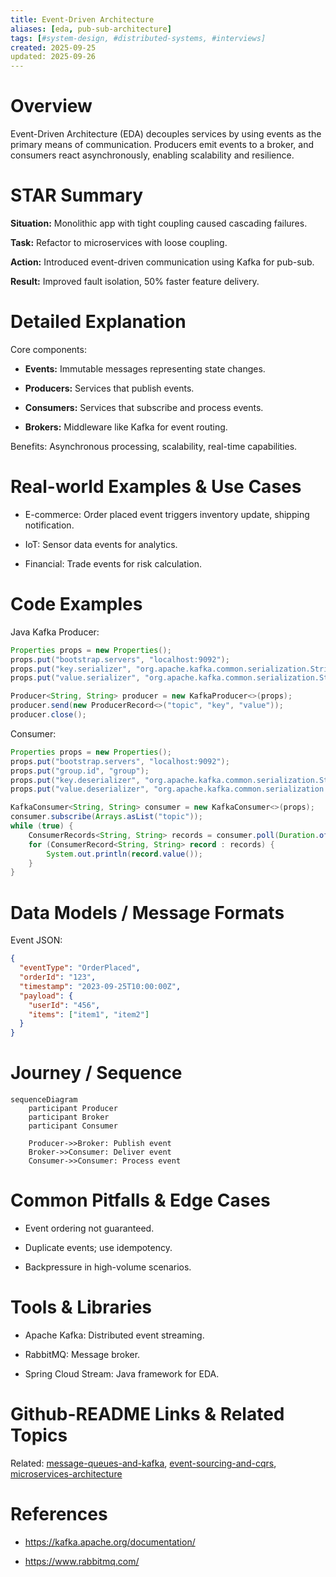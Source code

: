 ```yaml
---
title: Event-Driven Architecture
aliases: [eda, pub-sub-architecture]
tags: [#system-design, #distributed-systems, #interviews]
created: 2025-09-25
updated: 2025-09-26
---
```


# Overview

Event-Driven Architecture (EDA) decouples services by using events as the primary means of communication. Producers emit events to a broker, and consumers react asynchronously, enabling scalability and resilience.

# STAR Summary

**Situation:** Monolithic app with tight coupling caused cascading failures.

**Task:** Refactor to microservices with loose coupling.

**Action:** Introduced event-driven communication using Kafka for pub-sub.

**Result:** Improved fault isolation, 50% faster feature delivery.

# Detailed Explanation

Core components:

- **Events:** Immutable messages representing state changes.

- **Producers:** Services that publish events.

- **Consumers:** Services that subscribe and process events.

- **Brokers:** Middleware like Kafka for event routing.

Benefits: Asynchronous processing, scalability, real-time capabilities.

# Real-world Examples & Use Cases

- E-commerce: Order placed event triggers inventory update, shipping notification.

- IoT: Sensor data events for analytics.

- Financial: Trade events for risk calculation.

# Code Examples

Java Kafka Producer:

```java
Properties props = new Properties();
props.put("bootstrap.servers", "localhost:9092");
props.put("key.serializer", "org.apache.kafka.common.serialization.StringSerializer");
props.put("value.serializer", "org.apache.kafka.common.serialization.StringSerializer");

Producer<String, String> producer = new KafkaProducer<>(props);
producer.send(new ProducerRecord<>("topic", "key", "value"));
producer.close();
```

Consumer:

```java
Properties props = new Properties();
props.put("bootstrap.servers", "localhost:9092");
props.put("group.id", "group");
props.put("key.deserializer", "org.apache.kafka.common.serialization.StringDeserializer");
props.put("value.deserializer", "org.apache.kafka.common.serialization.StringDeserializer");

KafkaConsumer<String, String> consumer = new KafkaConsumer<>(props);
consumer.subscribe(Arrays.asList("topic"));
while (true) {
    ConsumerRecords<String, String> records = consumer.poll(Duration.ofMillis(100));
    for (ConsumerRecord<String, String> record : records) {
        System.out.println(record.value());
    }
}
```

# Data Models / Message Formats

Event JSON:

```json
{
  "eventType": "OrderPlaced",
  "orderId": "123",
  "timestamp": "2023-09-25T10:00:00Z",
  "payload": {
    "userId": "456",
    "items": ["item1", "item2"]
  }
}
```

# Journey / Sequence

```mermaid
sequenceDiagram
    participant Producer
    participant Broker
    participant Consumer

    Producer->>Broker: Publish event
    Broker->>Consumer: Deliver event
    Consumer->>Consumer: Process event
```

# Common Pitfalls & Edge Cases

- Event ordering not guaranteed.

- Duplicate events; use idempotency.

- Backpressure in high-volume scenarios.

# Tools & Libraries

- Apache Kafka: Distributed event streaming.

- RabbitMQ: Message broker.

- Spring Cloud Stream: Java framework for EDA.

# Github-README Links & Related Topics

Related: [message-queues-and-kafka](../message-queues-and-kafka/), [event-sourcing-and-cqrs](../event-sourcing-and-cqrs/), [microservices-architecture](../microservices-architecture/)

# References

- https://kafka.apache.org/documentation/

- https://www.rabbitmq.com/